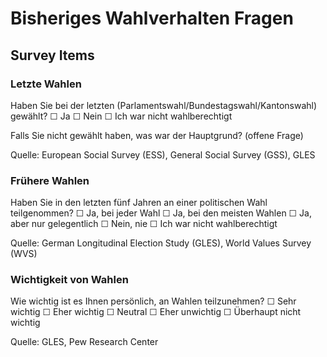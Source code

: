# Bisheriges Wahlverhalten Fragen

## Survey Items

### Letzte Wahlen
Haben Sie bei der letzten (Parlamentswahl/Bundestagswahl/Kantonswahl) gewählt?
☐ Ja
☐ Nein
☐ Ich war nicht wahlberechtigt

Falls Sie nicht gewählt haben, was war der Hauptgrund? (offene Frage)

Quelle: European Social Survey (ESS), General Social Survey (GSS), GLES

### Frühere Wahlen
Haben Sie in den letzten fünf Jahren an einer politischen Wahl teilgenommen?
☐ Ja, bei jeder Wahl
☐ Ja, bei den meisten Wahlen
☐ Ja, aber nur gelegentlich
☐ Nein, nie
☐ Ich war nicht wahlberechtigt

Quelle: German Longitudinal Election Study (GLES), World Values Survey (WVS)

### Wichtigkeit von Wahlen
Wie wichtig ist es Ihnen persönlich, an Wahlen teilzunehmen?
☐ Sehr wichtig
☐ Eher wichtig
☐ Neutral
☐ Eher unwichtig
☐ Überhaupt nicht wichtig

Quelle: GLES, Pew Research Center